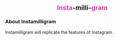 <h2 align="center"><span style="color: #ec38a3">Insta</span>-milli-<span style="color: #ec38a3">gram</span></h2>

### About Instamilligram

Instamilligram will replicate the features of Instagram. 
